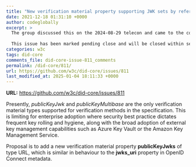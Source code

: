 ```yaml
---
title: "New verification material property supporting JWK sets by reference"
date: 2021-12-18 01:31:10 +0000
author: codeglobally
excerpt: >
  The group discussed this on the 2024-08-29 telecon and came to the conclusion that the request is achievable through the standard extension mechanism and that there was no broad desire to implement the feature in the base specifications.
  
  This issue has been marked pending close and will be closed within seven days if there is no objection.
categories: w3c
tags: did-core
comments_file: did-core-issue-811_comments
permalink: /did-core/811/
url: https://github.com/w3c/did-core/issues/811
last_modified_at: 2025-01-04 18:11:33 +0000
---
```



**URL:** https://github.com/w3c/did-core/issues/811

Presently, *publicKeyJwk* and *publicKeyMultibase* are the only verification material types supported for verification methods in the specification. This is limiting for enterprise adoption where security best practice dictates frequent key rolling and hygiene, along with the broad adoption of external key management capabilities such as Azure Key Vault or the Amazon Key Management Service.

Proposal is to add a new verification material property **publicKeyJwks** of type URL, which is similar in behaviour to the **jwks_uri** property in OpenID Connect metadata.